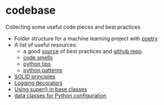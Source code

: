 # codebase
Collecting some useful code pieces and best practices
- Folder structure for a machine learning project with [poetry](./poetry_ml/README.md)
- A list of useful resources:
    - a good [source](https://theaisummer.com/best-practices-deep-learning-code/) of best practices and [github repo](https://github.com/The-AI-Summer/Deep-Learning-In-Production/tree/master/2.%20Writing%20Deep%20Learning%20code:%20Best%20Practises).
    -  [code smells](https://refactoring.guru/refactoring/smells)
    - [python tips](https://book.pythontips.com/en/latest/decorators.html)
    - [python patterns](https://github.com/faif/python-patterns)
- [SOLID principles](./SOLID_principles/README.md)
- [Logging decorators](https://ankitbko.github.io/blog/2021/04/logging-in-python/)
- [Using super() in base classes](https://eugeneyan.com/writing/uncommon-python/)
- [data classes for Python configuration](https://alexandra-zaharia.github.io/posts/python-configuration-and-dataclasses/)
